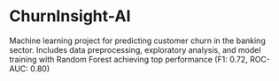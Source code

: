 # ChurnInsight-AI
Machine learning project for predicting customer churn in the banking sector. Includes data preprocessing, exploratory analysis, and model training with Random Forest achieving top performance (F1: 0.72, ROC-AUC: 0.80)
